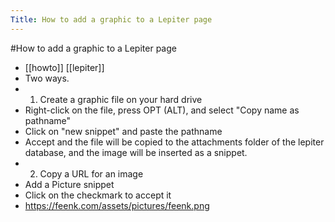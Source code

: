 ---Title: How to add a graphic to a Lepiter page---#How to add a graphic to a Lepiter page- [[howto]] [[lepiter]]- Two ways.- 1. Create a graphic file on your hard drive- Right-click on the file, press OPT (ALT), and select "Copy name as pathname"- Click on "new snippet" and paste the pathname- Accept and the file will be copied to the attachments folder of the lepiter database, and the image will be inserted as a snippet.- 2. Copy a URL for an image- Add a Picture snippet- Click on the checkmark to accept it- https://feenk.com/assets/pictures/feenk.png